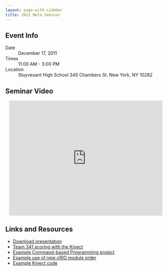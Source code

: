 ```yaml
---
layout: page-with-sidebar
title: 2012 Beta Seminar
---
```

## Event Info
<dl markdown="1" class="dl-horizontal">
<dt>Date</dt> <dd>December 17, 2011</dd>
<dt>Times</dt> <dd>11:00 AM - 3:00 PM</dd>
<dt>Location</dt>
<dd>
Stuyvesant High School  
345 Chambers St.  
New York, NY 10282
</dd>
</dl>

## Seminar Video
<div style="text-align: center">
    <iframe width="480" height="360" src="http://www.youtube.com/embed/DmNS5_cAR0Q" frameborder="0"> </iframe>
</div>

## Links and Resources
- [Download presentation](/downloads/docs/Beta%20Seminar%20Presentation.pptx)
- [Team 341 scoring with the Kinect](http://www.youtube.com/watch?v=8qSt1ZUmtjI)
- [Example Command-based Programming project](https://github.com/team694/Beta2012/tree/master/DESdroidCommand2/src/edu/stuy)
- [Example use of new cRIO module order](https://github.com/team694/Beta2012/blob/donovan-simple/2012DonovanBeta/src/edu/wpi/first/wpilibj/templates/RobotTemplate.java)
- [Example Kinect code](https://github.com/team694/Beta2012/blob/donovan-simple/MichaelKinect/src/edu/wpi/first/wpilibj/templates/MichaelKinect.java)
